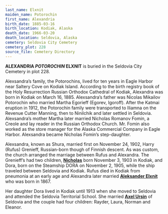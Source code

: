 ```yaml
---
last_name: Elxnit
maiden_name: Potorochin
first_name: Alexandria
birth_date: 1885-03-16
birth_location: Kodiak, Alaska
death_date: 1966-03-20
death_location: Seldovia, Alaska
cemetery: Seldovia City Cemetery
cemetery_plot: 228
source_file: Cemetery Directory
---
```

**ALEXANDRIA *POTOROCHIN* ELXNIT** is buried in the Seldovia City Cemetery in plot 228.  

Alexsandra’s family, the Potorochins, lived for ten years in Eagle
Harbor near Saltery Cove on Kodiak Island. According to the birth
registry book of the Holy Resurrection Russian Orthodox Cathedral of
Kodiak, Alexandra was born in Kodiak on March 16, 1885. Alexsandra’s
father was Nicolas Mikailov Potorochin who married Martha Egorieff
(Egorev, Igoroff). After the Katmai eruption in 1912, the Potorochin
family were transported to Iliamna on the Revenue Cutter Manning, then
to Ninilchik and later settled in Seldovia. Alexsandra’s mother Martha
later married Nicholas Romanov Fomin, a Creole and lay reader in the
Russian Orthodox Church. Mr. Fomin also worked as the store manager for
the Alaska Commercial Company in Eagle Harbor. Alexsandra became
Nicholas Fomin’s step-daughter.

Alexsandra, known as Shura, married first on November 24, 1902, Harry
(Rufus) Grenieff, Russian-born though of Finnish descent. As was custom,
the church arranged the marriage between Rufus and Alexandra. The
Grenieff’s had two children, [**Nicholas**](./Elxnit_Nick_Grenieff.md) born November 3, 1903 in Kodiak,
and Dora, born on the Steamship DORA on November 2, 1905, while the ship
traveled between Seldovia and Kodiak. Rufus died in Kodiak from
pneumonia at an early age and Alexandra later married [**Aleksander
Elxnit**](../_families/Elxnit_Family.md) who was born in 1867.

Her daughter Dora lived in Kodiak until 1913 when she moved to Seldovia
and attended the Seldovia Territorial School. She married [**Axel
Ursin**](./Ursin_Axel.md) of Seldovia and the couple had four children: Rayder, Laura,
Norman and Eleanor.


